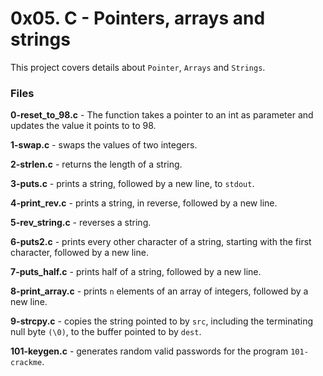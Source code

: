 # 0x05. C - Pointers, arrays and strings
This project covers details about `Pointer`, `Arrays` and `Strings`.

### Files
**0-reset_to_98.c** - The function takes a pointer to an int as parameter and updates the value it points to to 98.

**1-swap.c** - swaps the values of two integers.

**2-strlen.c** -  returns the length of a string.

**3-puts.c** -  prints a string, followed by a new line, to `stdout`.

**4-print_rev.c** -  prints a string, in reverse, followed by a new line.

**5-rev_string.c** -  reverses a string.

**6-puts2.c** - prints every other character of a string, starting with the first character, followed by a new line.

**7-puts_half.c** -  prints half of a string, followed by a new line.

**8-print_array.c** -  prints `n` elements of an array of integers, followed by a new line.

**9-strcpy.c** -  copies the string pointed to by `src`, including the terminating null byte `(\0)`, to the buffer pointed to by `dest`.

**101-keygen.c** - generates random valid passwords for the program `101-crackme`.

